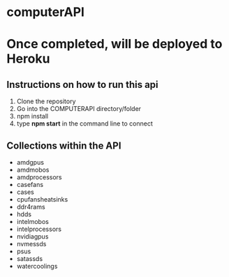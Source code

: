# computerAPI

# Once completed, will be deployed to Heroku

## Instructions on how to run this api

1. Clone the repository
2. Go into the COMPUTERAPI directory/folder
3. npm install
4. type **npm start** in the command line to connect

## Collections within the API

- amdgpus
- amdmobos
- amdprocessors
- casefans
- cases
- cpufansheatsinks
- ddr4rams
- hdds
- intelmobos
- intelprocessors
- nvidiagpus
- nvmessds
- psus
- satassds
- watercoolings
